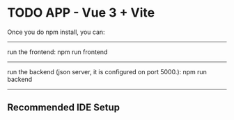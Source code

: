 # TODO APP - Vue 3 + Vite

Once you do npm install, you can:
***
run the frontend: 
npm run frontend
***
run the backend (json server, it is configured on port 5000.):
npm run backend
***
## Recommended IDE Setup
